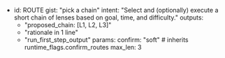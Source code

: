 - id: ROUTE
  gist: "pick a chain"
  intent: "Select and (optionally) execute a short chain of lenses based on goal, time, and difficulty."
  outputs:
    - "proposed_chain: [L1, L2, L3]"
    - "rationale in 1 line"
    - "run_first_step_output"
  params:
    confirm: "soft"   # inherits runtime_flags.confirm_routes
    max_len: 3
